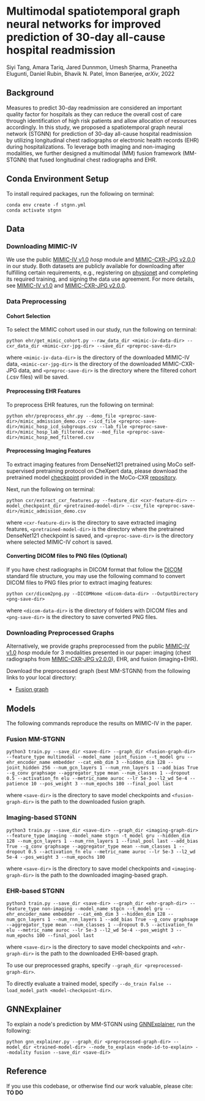 # Multimodal spatiotemporal graph neural networks for improved prediction of 30-day all-cause hospital readmission

Siyi Tang, Amara Tariq, Jared Dunnmon, Umesh Sharma, Praneetha Elugunti, Daniel Rubin, Bhavik N. Patel, Imon Banerjee, *arXiv*, 2022

## Background
Measures to predict 30-day readmission are considered an important quality factor for hospitals as they can reduce the overall cost of care through identification of high risk patients and allow allocation of resources accordingly. In this study, we proposed a spatiotemporal graph neural network (STGNN) for prediction of 30-day all-cause hospital readmission by utilizing longitudinal chest radiographs or electronic health records (EHR) during hospitalizations. To leverage both imaging and non-imaging modalities, we further designed a multimodal (MM) fusion framework (MM-STGNN) that fused longitudinal chest radiographs and EHR.

## Conda Environment Setup
To install required packages, run the following on terminal:

    conda env create -f stgnn.yml
    conda activate stgnn

## Data
### Downloading MIMIC-IV
We use the public [MIMIC-IV v1.0](https://physionet.org/content/mimiciv/1.0/) *hosp* module and [MIMIC-CXR-JPG v2.0.0](https://physionet.org/content/mimic-cxr-jpg/2.0.0/) in our study. Both datasets are publicly available for downloading after fulfilling certain requirements, e.g., registering on [physionet](https://physionet.org/) and completing its required training, and signing the data use agreement. For more details, see [MIMIC-IV v1.0](https://physionet.org/content/mimiciv/1.0/) and [MIMIC-CXR-JPG v2.0.0](https://physionet.org/content/mimic-cxr-jpg/2.0.0/).


### Data Preprocessing
#### Cohort Selection
To select the MIMIC cohort used in our study, run the following on terminal:
```
python ehr/get_mimic_cohort.py --raw_data_dir <mimic-iv-data-dir> --cxr_data_dir <mimic-cxr-jpg-dir> --save_dir <preproc-save-dir>
```
where `<mimic-iv-data-dir>` is the directory of the downloaded MIMIC-IV data, `<mimic-cxr-jpg-dir>` is the directory of the downloaded MIMIC-CXR-JPG data, and `<preproc-save-dir>` is the directory where the filtered cohort (.csv files) will be saved.

#### Preprocessing EHR Features
To preprocess EHR features, run the following on terminal:
```
python ehr/preprocess_ehr.py --demo_file <preproc-save-dir>/mimic_admission_demo.csv --icd_file <preproc-save-dir>/mimic_hosp_icd_subgroups.csv --lab_file <preproc-save-dir>/mimic_hosp_lab_filtered.csv --med_file <preproc-save-dir>/mimic_hosp_med_filtered.csv
```

#### Preprocessing Imaging Features
To extract imaging features from DenseNet121 pretrained using MoCo self-supervised pretraining protocol on CheXpert data, please download the pretrained model [checkpoint](https://storage.googleapis.com/moco-cxr/d1w-00001.pth.tar) provided in the MoCo-CXR [repository](https://github.com/stanfordmlgroup/MoCo-CXR).

Next, run the following on terminal:
```
python cxr/extract_cxr_features.py --feature_dir <cxr-feature-dir> --model_checkpoint_dir <pretrained-model-dir> --csv_file <preproc-save-dir>/mimic_admission_demo.csv
```
where `<cxr-feature-dir>` is the directory to save extracted imaging features, `<pretrained-model-dir>` is the directory where the pretrained DenseNet121 checkpoint is saved, and `<preproc-save-dir>` is the directory where selected MIMIC-IV cohort is saved.

#### Converting DICOM files to PNG files (Optional)
If you have chest radiographs in DICOM format that follow the [DICOM](https://www.dicomstandard.org/) standard file structure, you may use the following command to convert DICOM files to PNG files prior to extract imaging features:
```
python cxr/dicom2png.py --DICOMHome <dicom-data-dir> --OutputDirectory <png-save-dir>
```
where `<dicom-data-dir>` is the directory of folders with DICOM files and `<png-save-dir>` is the directory to save converted PNG files.


### Downloading Preprocessed Graphs
Alternatively, we provide graphs preprocessed from the public [MIMIC-IV v1.0](https://physionet.org/content/mimiciv/1.0/) *hosp* module for 3 modalities presented in our paper: imaging (chest radiographs from [MIMIC-CXR-JPG v2.0.0](https://physionet.org/content/mimic-cxr-jpg/2.0.0/)), EHR, and fusion (imaging+EHR).

Download the preprocessed graph (best MM-STGNN) from the following links to your local directory:
* [Fusion graph](https://drive.google.com/file/d/1PTCRO4DWTm_36vQSx0r7a6MMc5mVd_vi/view?usp=sharing)


## Models
The following commands reproduce the results on MIMIC-IV in the paper.

### Fusion MM-STGNN

    python3 train.py --save_dir <save-dir> --graph_dir <fusion-graph-dir> --feature_type multimodal --model_name joint_fusion --t_model gru --ehr_encoder_name embedder --cat_emb_dim 3 --hidden_dim 128 --joint_hidden 256 --num_gcn_layers 1 --num_rnn_layers 1 --add_bias True --g_conv graphsage --aggregator_type mean --num_classes 1 --dropout 0.5 --activation_fn elu --metric_name auroc --lr 5e-3 --l2_wd 5e-4 --patience 10 --pos_weight 3 --num_epochs 100 --final_pool last
where `<save-dir>` is the directory to save model checkpoints and `<fusion-graph-dir>` is the path to the downloaded fusion graph.

### Imaging-based STGNN

    python3 train.py --save_dir <save-dir> --graph_dir <imaging-graph-dir> --feature_type imaging --model_name stgcn -t_model gru --hidden_dim 128 --num_gcn_layers 1 --num_rnn_layers 1 --final_pool last --add_bias True --g_conv graphsage --aggregator_type mean --num_classes 1 --dropout 0.5 --activation_fn elu --metric_name auroc --lr 5e-3 --l2_wd 5e-4 --pos_weight 3 --num_epochs 100
where `<save-dir>` is the directory to save model checkpoints and `<imaging-graph-dir>` is the path to the downloaded imaging-based graph.

### EHR-based STGNN

    python3 train.py --save_dir <save-dir> --graph_dir <ehr-graph-dir> --feature_type non-imaging --model_name stgcn --t_model gru --ehr_encoder_name embedder --cat_emb_dim 3 --hidden_dim 128 --num_gcn_layers 1 --num_rnn_layers 1 --add_bias True --g_conv graphsage --aggregator_type mean --num_classes 1 --dropout 0.5 --activation_fn elu --metric_name auroc --lr 5e-3 --l2_wd 5e-4 --pos_weight 3 --num_epochs 100 --final_pool last
where `<save-dir>` is the directory to save model checkpoints and `<ehr-graph-dir>` is the path to the downloaded EHR-based graph.

To use our preprocessed graphs, specify `--graph_dir <preprocessed-graph-dir>`.

To directly evaluate a trained model, specify `--do_train False --load_model_path <model-checkpoint-dir>`.

## GNNExplainer
To explain a node's prediction by MM-STGNN using [GNNExplainer](https://arxiv.org/pdf/1903.03894.pdf), run the following:
```
python gnn_explainer.py --graph_dir <preprocessed-graph-dir> --model_dir <trained-model-dir> --node_to_explain <node-id-to-explain> --modality fusion --save_dir <save-dir>
```

## Reference
If you use this codebase, or otherwise find our work valuable, please cite:
**TO DO**
